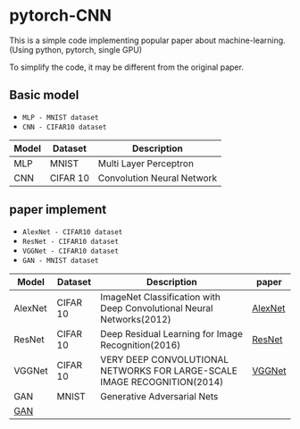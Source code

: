 # pytorch-CNN

This is a simple code implementing popular paper about machine-learning.
(Using python, pytorch, single GPU)

To simplify the code, it may be different from the original paper.

## Basic model

- ```MLP - MNIST dataset```
- ```CNN - CIFAR10 dataset```

|Model|Dataset|Description|
|------|---|---|
|MLP|MNIST|Multi Layer Perceptron|
|CNN|CIFAR 10|Convolution Neural Network|



## paper implement 

- ```AlexNet - CIFAR10 dataset```
- ```ResNet - CIFAR10 dataset```  
- ```VGGNet - CIFAR10 dataset```
- ```GAN - MNIST dataset```


|Model|Dataset|Description|paper|
|------|---|-----------|---|
|AlexNet|CIFAR 10|ImageNet Classification with Deep Convolutional Neural Networks(2012)| [AlexNet](https://proceedings.neurips.cc/paper/2012/file/c399862d3b9d6b76c8436e924a68c45b-Paper.pdf)|
|ResNet|CIFAR 10|Deep Residual Learning for Image Recognition(2016) | [ResNet](https://arxiv.org/pdf/1512.03385.pdf)|
|VGGNet|CIFAR 10|VERY DEEP CONVOLUTIONAL NETWORKS FOR LARGE-SCALE IMAGE RECOGNITION(2014)|[VGGNet](https://arxiv.org/pdf/1409.1556.pdf)|  
|GAN|MNIST|Generative Adversarial Nets
|[GAN](https://proceedings.neurips.cc/paper/2014/file/5ca3e9b122f61f8f06494c97b1afccf3-Paper.pdf)|  








